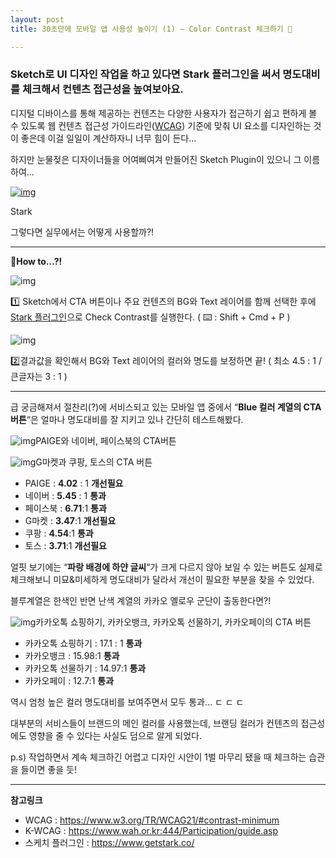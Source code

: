 ```yaml
---
layout: post
title: 30초만에 모바일 앱 사용성 높이기 (1) – Color Contrast 체크하기 🚥

---
```


### Sketch로 UI 디자인 작업을 하고 있다면 Stark 플러그인을 써서 명도대비를 체크해서 컨텐츠 접근성을 높여보아요.

디지털 디바이스를 통해 제공하는 컨텐츠는 다양한 사용자가 접근하기 쉽고 편하게 볼 수 있도록 웹 컨텐츠 접근성 가이드라인([WCAG](https://www.w3.org/TR/WCAG21/#contrast-minimum)) 기준에 맞춰 UI 요소를 디자인하는 것이 좋은데 이걸 일일이 계산하자니 너무 힘이 든다… 

하지만 눈물젖은 디자이너들을 어여삐여겨 만들어진 Sketch Plugin이 있으니 그 이름하여…

[![img](https://kimtoma.github.io/media/2020/04/stark.png?w=819)](https://www.getstark.co/?ref=kimtoma.com)

Stark

그렇다면 실무에서는 어떻게 사용할까?!

------

**🤔How to…?!**

![img](https://kimtoma.github.io/media/2020/04/01_plugin.png?w=1024)

1️⃣ Sketch에서 CTA 버튼이나 주요 컨텐츠의 BG와 Text 레이어를 함께 선택한 후에 [Stark 플러그인](https://www.getstark.co/?ref=kimtoma.com)으로 Check Contrast를 실행한다.
( ⌨️ : Shift + Cmd + P )

![img](https://kimtoma.github.io/media/2020/04/02_results.png?w=1024)

2️⃣결과값을 확인해서 BG와 Text 레이어의 컬러와 명도를 보정하면 끝!
( 최소 4.5 : 1 / 큰글자는 3 : 1 )

------

급 궁금해져서 절찬리(?)에 서비스되고 있는 모바일 앱 중에서 “**Blue 컬러 계열의 CTA 버튼**“은 얼마나 명도대비를 잘 지키고 있나 간단히 테스트해봤다.

![img](https://kimtoma.github.io/media/2020/04/02_color-contrast_cta_blue_1.png?w=999)PAIGE와 네이버, 페이스북의 CTA버튼

![img](https://kimtoma.github.io/media/2020/04/02_color-contrast_cta_blue_2.png?w=998)G마켓과 쿠팡, 토스의 CTA 버튼

- PAIGE : **4.02** : 1 **개선필요**
- 네이버 : **5.45** : 1 **통과**
- 페이스북 : **6.71**:1 **통과**
- G마켓 : **3.47**:1 **개선필요**
- 쿠팡 : **4.54**:1 **통과**
- 토스 : **3.71**:1 **개선필요**

얼핏 보기에는 “**파랑 배경에 하얀 글씨**“가 크게 다르지 않아 보일 수 있는 버튼도 실제로 체크해보니 미묘&미세하게 명도대비가 달라서 개선이 필요한 부분을 찾을 수 있었다.

블루계열은 한색인 반면 난색 계열의 카카오 옐로우 군단이 출동한다면?!

![img](https://kimtoma.github.io/media/2020/04/02_color-contrast_cta_yellow.png?w=1024)카카오톡 쇼핑하기, 카카오뱅크, 카카오톡 선물하기, 카카오페이의 CTA 버튼

- 카카오톡 쇼핑하기 : 17.1 : 1 **통과**
- 카카오뱅크 : 15.98:1 **통과**
- 카카오톡 선물하기 : 14.97:1 **통과**
- 카카오페이 : 12.7:1 **통과**

역시 엄청 높은 컬러 명도대비를 보여주면서 모두 통과… ㄷ ㄷ ㄷ 

대부분의 서비스들이 브랜드의 메인 컬러를 사용했는데, 브랜딩 컬러가 컨텐츠의 접근성에도 영향을 줄 수 있다는 사실도 덤으로 알게 되었다.

p.s) 작업하면서 계속 체크하긴 어렵고 디자인 시안이 1벌 마무리 됐을 때 체크하는 습관을 들이면 좋을 듯!

------

**참고링크**

- WCAG : https://www.w3.org/TR/WCAG21/#contrast-minimum
- K-WCAG : https://www.wah.or.kr:444/Participation/guide.asp
- 스케치 플러그인 : https://www.getstark.co/